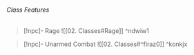 ###### Class Features
>[!npc]- Rage
> ![[02. Classes#Rage]] ^ndwiw1

>[!npc]- Unarmed Combat
>![[02. Classes#^firaz0]] ^konkjx
